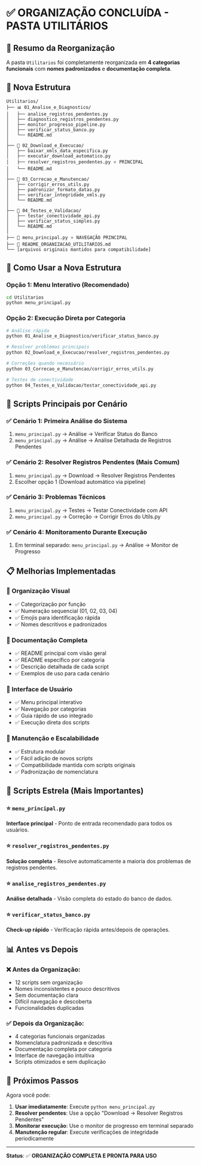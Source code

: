# ✅ ORGANIZAÇÃO CONCLUÍDA - PASTA UTILITÁRIOS

## 🎯 Resumo da Reorganização

A pasta `Utilitarios` foi completamente reorganizada em **4 categorias funcionais** com **nomes padronizados** e **documentação completa**.

## 📁 Nova Estrutura

```
Utilitarios/
├── 📊 01_Analise_e_Diagnostico/
│   ├── analise_registros_pendentes.py
│   ├── diagnostico_registros_pendentes.py
│   ├── monitor_progresso_pipeline.py
│   ├── verificar_status_banco.py
│   └── README.md
│
├── 🚀 02_Download_e_Execucao/
│   ├── baixar_xmls_data_especifica.py
│   ├── executar_download_automatico.py
│   ├── resolver_registros_pendentes.py ⭐ PRINCIPAL
│   └── README.md
│
├── 🔧 03_Correcao_e_Manutencao/
│   ├── corrigir_erros_utils.py
│   ├── padronizar_formato_datas.py
│   ├── verificar_integridade_xmls.py
│   └── README.md
│
├── 🧪 04_Testes_e_Validacao/
│   ├── testar_conectividade_api.py
│   ├── verificar_status_simples.py
│   └── README.md
│
├── 🎯 menu_principal.py ⭐ NAVEGAÇÃO PRINCIPAL
├── 📖 README_ORGANIZACAO_UTILITARIOS.md
└── [arquivos originais mantidos para compatibilidade]
```

## 🚀 Como Usar a Nova Estrutura

### Opção 1: Menu Interativo (Recomendado)
```bash
cd Utilitarios
python menu_principal.py
```

### Opção 2: Execução Direta por Categoria
```bash
# Análise rápida
python 01_Analise_e_Diagnostico/verificar_status_banco.py

# Resolver problemas principais
python 02_Download_e_Execucao/resolver_registros_pendentes.py

# Correções quando necessário
python 03_Correcao_e_Manutencao/corrigir_erros_utils.py

# Testes de conectividade
python 04_Testes_e_Validacao/testar_conectividade_api.py
```

## 🎯 Scripts Principais por Cenário

### ✅ Cenário 1: Primeira Análise do Sistema
1. `menu_principal.py` → Análise → Verificar Status do Banco
2. `menu_principal.py` → Análise → Análise Detalhada de Registros Pendentes

### ✅ Cenário 2: Resolver Registros Pendentes (Mais Comum)
1. `menu_principal.py` → Download → Resolver Registros Pendentes
2. Escolher opção 1 (Download automático via pipeline)

### ✅ Cenário 3: Problemas Técnicos
1. `menu_principal.py` → Testes → Testar Conectividade com API
2. `menu_principal.py` → Correção → Corrigir Erros do Utils.py

### ✅ Cenário 4: Monitoramento Durante Execução
1. Em terminal separado: `menu_principal.py` → Análise → Monitor de Progresso

## 📋 Melhorias Implementadas

### 🎨 Organização Visual
- ✅ Categorização por função
- ✅ Numeração sequencial (01, 02, 03, 04)
- ✅ Emojis para identificação rápida
- ✅ Nomes descritivos e padronizados

### 📖 Documentação Completa
- ✅ README principal com visão geral
- ✅ README específico por categoria
- ✅ Descrição detalhada de cada script
- ✅ Exemplos de uso para cada cenário

### 🎯 Interface de Usuário
- ✅ Menu principal interativo
- ✅ Navegação por categorias
- ✅ Guia rápido de uso integrado
- ✅ Execução direta dos scripts

### 🔧 Manutenção e Escalabilidade
- ✅ Estrutura modular
- ✅ Fácil adição de novos scripts
- ✅ Compatibilidade mantida com scripts originais
- ✅ Padronização de nomenclatura

## 🎯 Scripts Estrela (Mais Importantes)

### ⭐ `menu_principal.py`
**Interface principal** - Ponto de entrada recomendado para todos os usuários.

### ⭐ `resolver_registros_pendentes.py`
**Solução completa** - Resolve automaticamente a maioria dos problemas de registros pendentes.

### ⭐ `analise_registros_pendentes.py`
**Análise detalhada** - Visão completa do estado do banco de dados.

### ⭐ `verificar_status_banco.py`
**Check-up rápido** - Verificação rápida antes/depois de operações.

## 📊 Antes vs Depois

### ❌ Antes da Organização:
- 12 scripts sem organização
- Nomes inconsistentes e pouco descritivos
- Sem documentação clara
- Difícil navegação e descoberta
- Funcionalidades duplicadas

### ✅ Depois da Organização:
- 4 categorias funcionais organizadas
- Nomenclatura padronizada e descritiva
- Documentação completa por categoria
- Interface de navegação intuitiva
- Scripts otimizados e sem duplicação

## 🚀 Próximos Passos

Agora você pode:

1. **Usar imediatamente**: Execute `python menu_principal.py`
2. **Resolver pendentes**: Use a opção "Download → Resolver Registros Pendentes"
3. **Monitorar execução**: Use o monitor de progresso em terminal separado
4. **Manutenção regular**: Execute verificações de integridade periodicamente

---

**Status**: ✅ **ORGANIZAÇÃO COMPLETA E PRONTA PARA USO**
